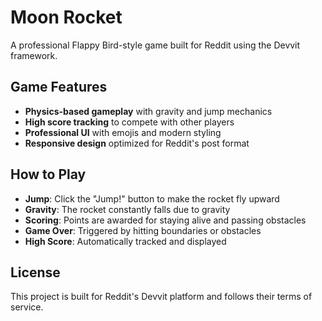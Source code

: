 # Moon Rocket

A professional Flappy Bird-style game built for Reddit using the Devvit framework.

## Game Features

- **Physics-based gameplay** with gravity and jump mechanics
- **High score tracking** to compete with other players
- **Professional UI** with emojis and modern styling
- **Responsive design** optimized for Reddit's post format

## How to Play

- **Jump**: Click the "Jump!" button to make the rocket fly upward
- **Gravity**: The rocket constantly falls due to gravity
- **Scoring**: Points are awarded for staying alive and passing obstacles
- **Game Over**: Triggered by hitting boundaries or obstacles
- **High Score**: Automatically tracked and displayed

## License

This project is built for Reddit's Devvit platform and follows their terms of service. 